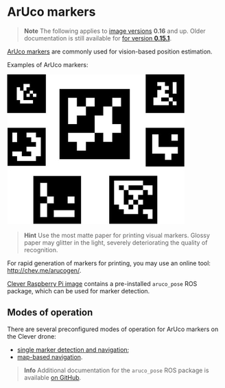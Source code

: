 # ArUco markers

> **Note** The following applies to [image versions](image.md) **0.16** and up. Older documentation is still available for [for version **0.15.1**](https://github.com/CopterExpress/clever/blob/v0.15.1/docs/ru/aruco.md).

[ArUco markers](https://docs.opencv.org/3.2.0/d5/dae/tutorial_aruco_detection.html) are commonly used for vision-based position estimation.

Examples of ArUco markers:

![ArUco markers](../assets/markers.jpg)

> **Hint** Use the most matte paper for printing visual markers. Glossy paper may glitter in the light, severely deteriorating the quality of recognition.

For rapid generation of markers for printing, you may use an online tool: http://chev.me/arucogen/.

[Clever Raspberry Pi image](image.md) contains a pre-installed `aruco_pose` ROS package, which can be used for marker detection.

## Modes of operation

There are several preconfigured modes of operation for ArUco markers on the Clever drone:

* [single marker detection and navigation](aruco_marker.md);
* [map-based navigation](aruco_map.md).

> **Info** Additional documentation for the `aruco_pose` ROS package is available [on GitHub](https://github.com/CopterExpress/clever/blob/master/aruco_pose/README.md).
